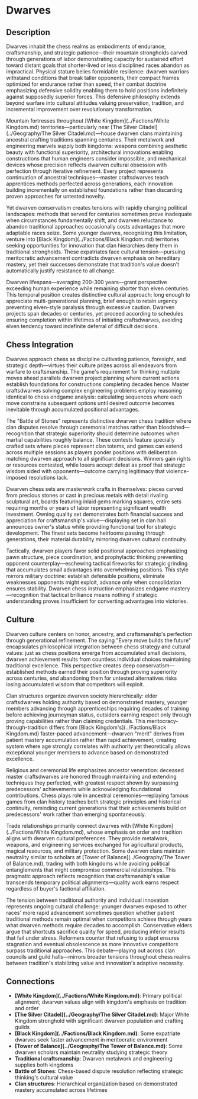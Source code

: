 <!-- Expanded by AI: 2025-10-13 -->

# Dwarves

## Description

Dwarves inhabit the chess realms as embodiments of endurance, craftsmanship, and strategic patience—their mountain strongholds carved through generations of labor demonstrating capacity for sustained effort toward distant goals that shorter-lived or less disciplined races abandon as impractical. Physical stature belies formidable resilience: dwarven warriors withstand conditions that break taller opponents, their compact frames optimized for endurance rather than speed, their combat doctrine emphasizing defensive solidity enabling them to hold positions indefinitely against supposedly superior forces. This defensive philosophy extends beyond warfare into cultural attitudes valuing preservation, tradition, and incremental improvement over revolutionary transformation.

Mountain fortresses throughout [White Kingdom](../Factions/White Kingdom.md) territories—particularly near [The Silver Citadel](../Geography/The Silver Citadel.md)—house dwarven clans maintaining ancestral crafting traditions spanning centuries. Their metalwork and engineering marvels supply both kingdoms: weapons combining aesthetic beauty with functional superiority, architectural innovations enabling constructions that human engineers consider impossible, and mechanical devices whose precision reflects dwarven cultural obsession with perfection through iterative refinement. Every project represents continuation of ancestral techniques—master craftsdwarves teach apprentices methods perfected across generations, each innovation building incrementally on established foundations rather than discarding proven approaches for untested novelty.

Yet dwarven conservatism creates tensions with rapidly changing political landscapes: methods that served for centuries sometimes prove inadequate when circumstances fundamentally shift, and dwarven reluctance to abandon traditional approaches occasionally costs advantages that more adaptable races seize. Some younger dwarves, recognizing this limitation, venture into [Black Kingdom](../Factions/Black Kingdom.md) territories seeking opportunities for innovation that clan hierarchies deny them in traditional strongholds. These expatriates face cultural tension—pursuing meritocratic advancement contradicts dwarven emphasis on hereditary mastery, yet their successes demonstrate that tradition's value doesn't automatically justify resistance to all change.

Dwarven lifespans—averaging 200-300 years—grant perspective exceeding human experience while remaining shorter than elven centuries. This temporal position creates distinctive cultural approach: long enough to appreciate multi-generational planning, brief enough to retain urgency preventing elven-style paralysis through excessive caution. Dwarven projects span decades or centuries, yet proceed according to schedules ensuring completion within lifetimes of initiating craftsdwarves, avoiding elven tendency toward indefinite deferral of difficult decisions.

## Chess Integration

Dwarves approach chess as discipline cultivating patience, foresight, and strategic depth—virtues their culture prizes across all endeavors from warfare to craftsmanship. The game's requirement for thinking multiple moves ahead parallels dwarven project planning where current actions establish foundations for constructions completing decades hence. Master craftsdwarves solving complex engineering problems employ reasoning identical to chess endgame analysis: calculating sequences where each move constrains subsequent options until desired outcome becomes inevitable through accumulated positional advantages.

The "Battle of Stones" represents distinctive dwarven chess tradition where clan disputes resolve through ceremonial matches rather than bloodshed—recognition that strategic superiority should determine outcomes when martial capabilities roughly balance. These contests feature specially crafted sets where pieces represent clan totems, and games can extend across multiple sessions as players ponder positions with deliberation matching dwarven approach to all significant decisions. Winners gain rights or resources contested, while losers accept defeat as proof that strategic wisdom sided with opponents—outcome carrying legitimacy that violence-imposed resolutions lack.

Dwarven chess sets are masterwork crafts in themselves: pieces carved from precious stones or cast in precious metals with detail rivaling sculptural art, boards featuring inlaid gems marking squares, entire sets requiring months or years of labor representing significant wealth investment. Owning quality set demonstrates both financial success and appreciation for craftsmanship's value—displaying set in clan hall announces owner's status while providing functional tool for strategic development. The finest sets become heirlooms passing through generations, their material durability mirroring dwarven cultural continuity.

Tactically, dwarven players favor solid positional approaches emphasizing pawn structure, piece coordination, and prophylactic thinking preventing opponent counterplay—eschewing tactical fireworks for strategic grinding that accumulates small advantages into overwhelming positions. This style mirrors military doctrine: establish defensible positions, eliminate weaknesses opponents might exploit, advance only when consolidation ensures stability. Dwarven chess instruction emphasizes endgame mastery—recognition that tactical brilliance means nothing if strategic understanding proves insufficient for converting advantages into victories.

## Culture

Dwarven culture centers on honor, ancestry, and craftsmanship's perfection through generational refinement. The saying "Every move builds the future" encapsulates philosophical integration between chess strategy and cultural values: just as chess positions emerge from accumulated small decisions, dwarven achievement results from countless individual choices maintaining traditional excellence. This perspective creates deep conservatism—established methods earned their position through proving superiority across centuries, and abandoning them for untested alternatives risks losing accumulated wisdom that competitors will exploit.

Clan structures organize dwarven society hierarchically: elder craftsdwarves holding authority based on demonstrated mastery, younger members advancing through apprenticeships requiring decades of training before achieving journeyman status, outsiders earning respect only through proving capabilities rather than claiming credentials. This meritocracy-through-tradition differs from [Black Kingdom's](../Factions/Black Kingdom.md) faster-paced advancement—dwarven "merit" derives from patient mastery accumulation rather than rapid achievement, creating system where age strongly correlates with authority yet theoretically allows exceptional younger members to advance based on demonstrated excellence.

Religious and ceremonial life emphasizes ancestor veneration: deceased master craftsdwarves are honored through maintaining and extending techniques they perfected, with greatest respect shown by surpassing predecessors' achievements while acknowledging foundational contributions. Chess plays role in ancestral ceremonies—replaying famous games from clan history teaches both strategic principles and historical continuity, reminding current generations that their achievements build on predecessors' work rather than emerging spontaneously.

Trade relationships primarily connect dwarves with [White Kingdom](../Factions/White Kingdom.md), whose emphasis on order and tradition aligns with dwarven cultural preferences. They provide metalwork, weapons, and engineering services exchanged for agricultural products, magical resources, and military protection. Some dwarven clans maintain neutrality similar to scholars at [Tower of Balance](../Geography/The Tower of Balance.md), trading with both kingdoms while avoiding political entanglements that might compromise commercial relationships. This pragmatic approach reflects recognition that craftsmanship's value transcends temporary political alignments—quality work earns respect regardless of buyer's factional affiliation.

The tension between traditional authority and individual innovation represents ongoing cultural challenge: younger dwarves exposed to other races' more rapid advancement sometimes question whether patient traditional methods remain optimal when competitors achieve through years what dwarven methods require decades to accomplish. Conservative elders argue that shortcuts sacrifice quality for speed, producing inferior results that fail under stress. Reformers counter that refusing to adapt ensures stagnation and eventual obsolescence as more innovative competitors surpass traditional approaches. This debate—playing out across clan councils and guild halls—mirrors broader tensions throughout chess realms between tradition's stabilizing value and innovation's adaptive necessity.

## Connections

- **[White Kingdom](../Factions/White Kingdom.md)**: Primary political alignment; dwarven values align with kingdom's emphasis on tradition and order
- **[The Silver Citadel](../Geography/The Silver Citadel.md)**: Major White Kingdom stronghold with significant dwarven population and crafting guilds
- **[Black Kingdom](../Factions/Black Kingdom.md)**: Some expatriate dwarves seek faster advancement in meritocratic environment
- **[Tower of Balance](../Geography/The Tower of Balance.md)**: Some dwarven scholars maintain neutrality studying strategic theory
- **Traditional craftsmanship**: Dwarven metalwork and engineering supplies both kingdoms
- **Battle of Stones**: Chess-based dispute resolution reflecting strategic thinking's cultural value
- **Clan structures**: Hierarchical organization based on demonstrated mastery accumulated across lifetimes
